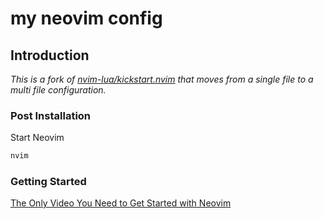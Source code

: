 # my neovim config 

## Introduction

*This is a fork of [nvim-lua/kickstart.nvim](https://github.com/nvim-lua/kickstart.nvim) that moves from a single file to a multi file configuration.*

### Post Installation

Start Neovim

```sh
nvim
```

### Getting Started

[The Only Video You Need to Get Started with Neovim](https://youtu.be/m8C0Cq9Uv9o)

